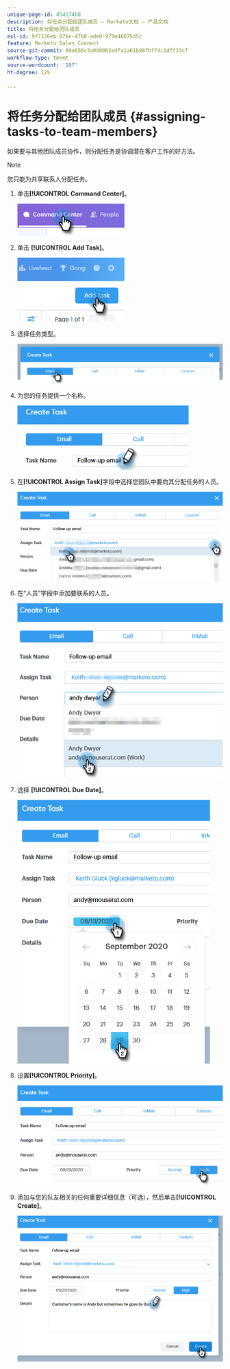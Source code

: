 ```yaml
---
unique-page-id: 45417460
description: 将任务分配给团队成员 — Marketo文档 — 产品文档
title: 将任务分配给团队成员
exl-id: 9f7126eb-076e-47b8-ade0-979e46675d5c
feature: Marketo Sales Connect
source-git-commit: 09a656c3a0d0002edfa1a61b987bff4c1dff33cf
workflow-type: tm+mt
source-wordcount: '107'
ht-degree: 12%

---
```


# 将任务分配给团队成员 {#assigning-tasks-to-team-members}

如果要与其他团队成员协作，则分配任务是协调潜在客户工作的好方法。

>[!NOTE]
>
>您只能为共享联系人分配任务。

1. 单击&#x200B;**[!UICONTROL Command Center]**。

   ![](assets/one-1.png)

1. 单击 **[!UICONTROL Add Task]**。

   ![](assets/two-1.png)

1. 选择任务类型。

   ![](assets/three-1.png)

1. 为您的任务提供一个名称。

   ![](assets/four-1.png)

1. 在&#x200B;**[!UICONTROL Assign Task]**&#x200B;字段中选择您团队中要向其分配任务的人员。

   ![](assets/five.png)

1. 在“人员”字段中添加要联系的人员。

   ![](assets/six.png)

1. 选择 **[!UICONTROL Due Date]**。

   ![](assets/seven.png)

1. 设置&#x200B;**[!UICONTROL Priority]**。

   ![](assets/eight.png)

1. 添加与您的队友相关的任何重要详细信息（可选），然后单击&#x200B;**[!UICONTROL Create]**。

   ![](assets/nine.png)
